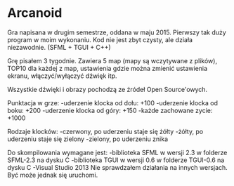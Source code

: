 # Arcanoid
Gra napisana w drugim semestrze, oddana w maju 2015. Pierwszy tak duży program w moim wykonaniu. Kod nie jest zbyt czysty, ale działa niezawodnie. (SFML + TGUI + C++)

Grę pisałem 3 tygodnie. Zawiera 5 map (mapy są wczytywane z plików), TOP10 dla każdej z map, ustawienia gdzie można zmienić ustawienia ekranu, włączyć/wyłączyć dźwięk itp. 

Wszystkie dźwięki i obrazy pochodzą ze źródeł Open Source'owych.

Punktacja w grze:
-uderzenie klocka od dołu: +100
-uderzenie klocka od boku: +200
-uderzenie klocka od góry: +150
-każde zachowane zycie: +1000

Rodzaje klocków:
-czerwony, po uderzeniu staje się żółty
-żółty, po uderzeniu staje się zielony
-zielony, po uderzeniu znika

Do skompilowania wymagane jest:
-biblioteka SFML w wersji 2.3 w folderze SFML-2.3 na dysku C
-biblioteka TGUI w wersji 0.6 w folderze TGUI-0.6 na dysku C
-Visual Studio 2013
Nie sprawdzałem działania na innych wersjach. Być może jednak się uruchomi.
